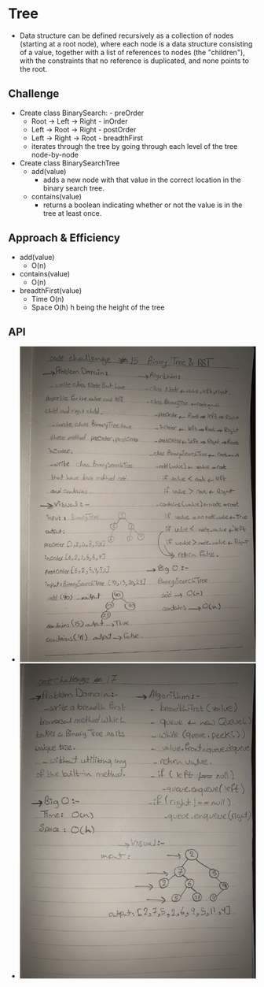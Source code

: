 # Tree
  - Data structure can be defined recursively as a collection of nodes (starting at a root node), where each node is a data structure consisting of a value, together with a list of references to nodes (the "children"), with the constraints that no reference is duplicated, and none points to the root.

## Challenge
   - Create class BinarySearch:
    - preOrder
      - Root -> Left -> Right 
    - inOrder
      - Left -> Root -> Right 
    - postOrder
      - Left -> Right -> Root
    - breadthFirst
      - iterates through the tree by going through each level of the tree node-by-node
  - Create class BinarySearchTree
    - add(value)
      - adds a new node with that value in the correct location in the binary search tree.
    - contains(value)
      - returns a boolean indicating whether or not the value is in the tree at least once.


## Approach & Efficiency
   - add(value)
     - O(n)
   - contains(value)
     - O(n)
   - breadthFirst(value)
     - Time O(n) 
     - Space O(h) h being the height of the tree

## API
  - ![](../../assets/tree.jpg)
  - ![](../../assets/Breadth-first-Traversal.jpg)
